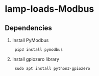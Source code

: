 # lamp-loads-Modbus

## Dependencies

1. Install PyModbus

        pip3 install pymodbus

2. Install gpiozero library

        sudo apt install python3-gpiozero